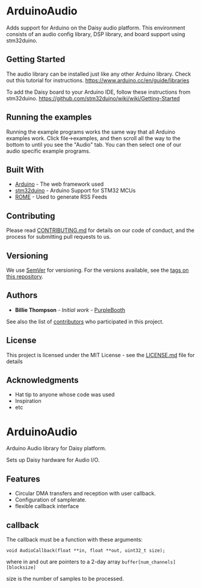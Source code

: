# ArduinoAudio

Adds support for Arduino on the Daisy audio platform. This environment consists of an audio config library, DSP library, and board support using stm32duino.  

## Getting Started

The audio library can be installed just like any other Arduino library. Check out this tutorial for instructions. 
https://www.arduino.cc/en/guide/libraries

To add the Daisy board to your Arduino IDE, follow these instructions from stm32duino.
https://github.com/stm32duino/wiki/wiki/Getting-Started

## Running the examples

Running the example programs works the same way that all Arduino examples work. Click file->examples, and then scroll all the way to the bottom to until you see the "Audio" tab. You can then select one of our audio specific example programs. 

## Built With

* [Arduino](http://www.dropwizard.io/1.0.2/docs/) - The web framework used
* [stm32duino](https://github.com/stm32duino/Arduino_Core_STM32) - Arduino Support for STM32 MCUs
* [ROME](https://rometools.github.io/rome/) - Used to generate RSS Feeds

## Contributing

Please read [CONTRIBUTING.md](https://gist.github.com/PurpleBooth/b24679402957c63ec426) for details on our code of conduct, and the process for submitting pull requests to us.

## Versioning

We use [SemVer](http://semver.org/) for versioning. For the versions available, see the [tags on this repository](https://github.com/your/project/tags). 

## Authors

* **Billie Thompson** - *Initial work* - [PurpleBooth](https://github.com/PurpleBooth)

See also the list of [contributors](https://github.com/your/project/contributors) who participated in this project.

## License

This project is licensed under the MIT License - see the [LICENSE.md](LICENSE.md) file for details

## Acknowledgments

* Hat tip to anyone whose code was used
* Inspiration
* etc



# ArduinoAudio
Arduino Audio library for Daisy platform.

Sets up Daisy hardware for Audio I/O.

## Features

* Circular DMA transfers and reception with user callback.
* Configuration of samplerate.
* flexible callback interface

## callback

The callback must be a function with these arguments:

```void AudioCallback(float **in, float **out, uint32_t size);```

where in and out are pointers to a 2-day array `buffer[num_channels][blocksize]`

size is the number of samples to be processed.

